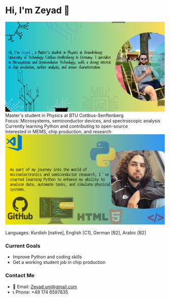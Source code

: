 # Hi, I'm Zeyad 👋  
![about me](images/zeyad.png)
 Master's student in Physics at BTU Cottbus-Senftenberg  
 Focus: Microsystems, semiconductor devices, and spectroscopic analysis  
 Currently learning Python and contributing to open-source  
 Interested in MEMS, chip production, and research  
![python](images/zeyad2.png) 

 Languages: Kurdish [native], English [C1], German [B2], Arabic [B2]

###  Current Goals
- Improve Python and coding skills
- Get a working student job in chip production

###  Contact Me
- 📧 Email: Zeyad.uni@gmail.com
- 📞 Phone: +49 174 6597835
  

